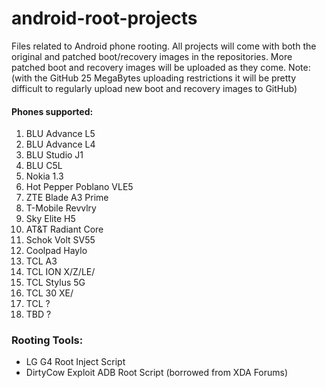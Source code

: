 # android-root-projects
Files related to Android phone rooting. All projects will come with both the original and patched boot/recovery images in the repositories. More patched boot and recovery images will be uploaded as they come. Note: (with the GitHub 25 MegaBytes uploading restrictions it will be pretty difficult to regularly upload new boot and recovery images to GitHub)

#### Phones supported:
1. BLU Advance L5
2. BLU Advance L4
3. BLU Studio J1
4. BLU C5L
5. Nokia 1.3
6. Hot Pepper Poblano VLE5
7. ZTE Blade A3 Prime
8. T-Mobile Revvlry
9. Sky Elite H5
10. AT&T Radiant Core
11. Schok Volt SV55
12. Coolpad Haylo
13. TCL A3
14. TCL ION X/Z/LE/
15. TCL Stylus 5G
16. TCL 30 XE/
17. TCL ?
18. TBD ?

### Rooting Tools:
- LG G4 Root Inject Script
- DirtyCow Exploit ADB Root Script (borrowed from XDA Forums)

